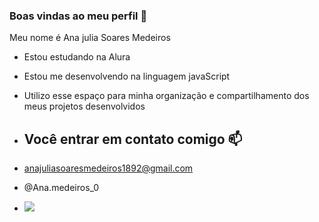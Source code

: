 ### Boas vindas ao meu perfil 🖤

Meu nome é Ana julia Soares Medeiros 

- Estou estudando na Alura
- Estou me desenvolvendo na linguagem javaScript
- Utilizo esse espaço para minha organização e compartilhamento dos meus projetos desenvolvidos

- ## Você entrar em contato comigo 📫

- anajuliasoaresmedeiros1892@gmail.com

- @Ana.medeiros_0

- ![](https://media1.tenor.com/m/i1qG369b7hgAAAAC/kisses.gif)

